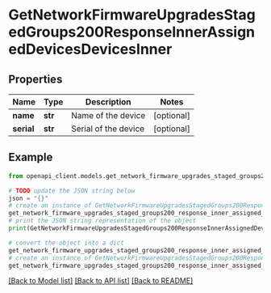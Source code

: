 # GetNetworkFirmwareUpgradesStagedGroups200ResponseInnerAssignedDevicesDevicesInner


## Properties

Name | Type | Description | Notes
------------ | ------------- | ------------- | -------------
**name** | **str** | Name of the device | [optional] 
**serial** | **str** | Serial of the device | [optional] 

## Example

```python
from openapi_client.models.get_network_firmware_upgrades_staged_groups200_response_inner_assigned_devices_devices_inner import GetNetworkFirmwareUpgradesStagedGroups200ResponseInnerAssignedDevicesDevicesInner

# TODO update the JSON string below
json = "{}"
# create an instance of GetNetworkFirmwareUpgradesStagedGroups200ResponseInnerAssignedDevicesDevicesInner from a JSON string
get_network_firmware_upgrades_staged_groups200_response_inner_assigned_devices_devices_inner_instance = GetNetworkFirmwareUpgradesStagedGroups200ResponseInnerAssignedDevicesDevicesInner.from_json(json)
# print the JSON string representation of the object
print(GetNetworkFirmwareUpgradesStagedGroups200ResponseInnerAssignedDevicesDevicesInner.to_json())

# convert the object into a dict
get_network_firmware_upgrades_staged_groups200_response_inner_assigned_devices_devices_inner_dict = get_network_firmware_upgrades_staged_groups200_response_inner_assigned_devices_devices_inner_instance.to_dict()
# create an instance of GetNetworkFirmwareUpgradesStagedGroups200ResponseInnerAssignedDevicesDevicesInner from a dict
get_network_firmware_upgrades_staged_groups200_response_inner_assigned_devices_devices_inner_from_dict = GetNetworkFirmwareUpgradesStagedGroups200ResponseInnerAssignedDevicesDevicesInner.from_dict(get_network_firmware_upgrades_staged_groups200_response_inner_assigned_devices_devices_inner_dict)
```
[[Back to Model list]](../README.md#documentation-for-models) [[Back to API list]](../README.md#documentation-for-api-endpoints) [[Back to README]](../README.md)


